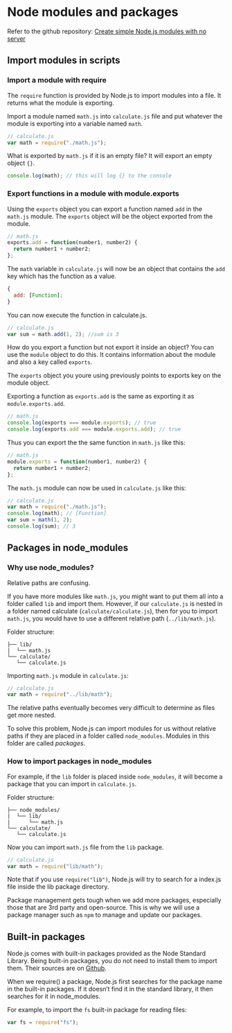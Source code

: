 # Node modules and packages

Refer to the github repository: [Create simple Node.js modules with no server](https://github.com/thoughtworks-jumpstart/simple-node-modules)

## Import modules in scripts

### Import a module with require

The `require` function is provided by Node.js to import modules into a file.
It returns what the module is exporting.

Import a module named `math.js` into `calculate.js` file and put whatever the module is exporting into a variable named `math`.

```js
// calculate.js
var math = require("./math.js");
```

What is exported by `math.js` if it is an empty file? It will export an empty object `{}`.

```js
console.log(math); // this will log {} to the console
```

### Export functions in a module with module.exports

Using the `exports` object you can export a function named `add` in the `math.js` module.
The `exports` object will be the object exported from the module.

```js
// math.js
exports.add = function(number1, number2) {
  return number1 + number2;
};
```

The `math` variable in `calculate.js` will now be an object that contains the `add` key which has the function as a value.

```js
{
  add: [Function];
}
```

You can now execute the function in calculate.js.

```js
// calculate.js
var sum = math.add(1, 2); //sum is 3
```

How do you export a function but not export it inside an object? You can use the `module` object to do this.
It contains information about the module and also a key called `exports`.

The `exports` object you youre using previously points to exports key on the module object.

Exporting a function as `exports.add` is the same as exporting it as `module.exports.add`.

```js
// math.js
console.log(exports === module.exports); // true
console.log(exports.add === module.exports.add); // true
```

Thus you can export the the same function in `math.js` like this:

```js
// math.js
module.exports = function(number1, number2) {
  return number1 + number2;
};
```

The `math.js` module can now be used in `calculate.js` like this:

```js
// calculate.js
var math = require("./math.js");
console.log(math); // [Function]
var sum = math(1, 2);
console.log(sum); // 3
```

## Packages in node_modules

### Why use node_modules?

Relative paths are confusing.

If you have more modules like `math.js`, you might want to put them all into a folder called `lib` and import them. However, if our `calculate.js` is nested in a folder named calculate (`calculate/calculate.js`), then for you to import `math.js`, you would have to use a different relative path (`../lib/math.js`).

Folder structure:

```
├── lib/
|  └── math.js
└── calculate/
   └── calculate.js
```

Importing `math.js` module in `calculate.js`:

```js
// calculate.js
var math = require("../lib/math");
```

The relative paths eventually becomes very difficult to determine as files get more nested.

To solve this problem, Node.js can import modules for us without relative paths if they are placed in a folder called `node_modules`. Modules in this folder are called _packages_.

### How to import packages in node_modules

For example, if the `lib` folder is placed inside `node_modules`, it will become a package that you can import in `calculate.js`.

Folder structure:

```
├── node_modules/
|  └── lib/
|      └── math.js
└── calculate/
   └── calculate.js
```

Now you can import `math.js` file from the `lib` package.

```js
// calculate.js
var math = require("lib/math");
```

Note that if you use `require("lib")`, Node.js will try to search for a index.js file inside the lib package directory.

Package management gets tough when we add more packages, especially those that are 3rd party and open-source. This is why we will use a package manager such as `npm` to manage and update our packages.

## Built-in packages

Node.js comes with built-in packages provided as the Node Standard Library. Being built-in packages, you do not need to install them to import them.
Their sources are on [Github](https://github.com/nodejs/node/tree/master/lib).

When we require(<packagename>) a package, Node.js first searches for the package name in the built-in packages. If it doesn’t find it in the standard library, it then searches for it in node_modules.

For example, to import the `fs` built-in package for reading files:

```js
var fs = require("fs");
```
